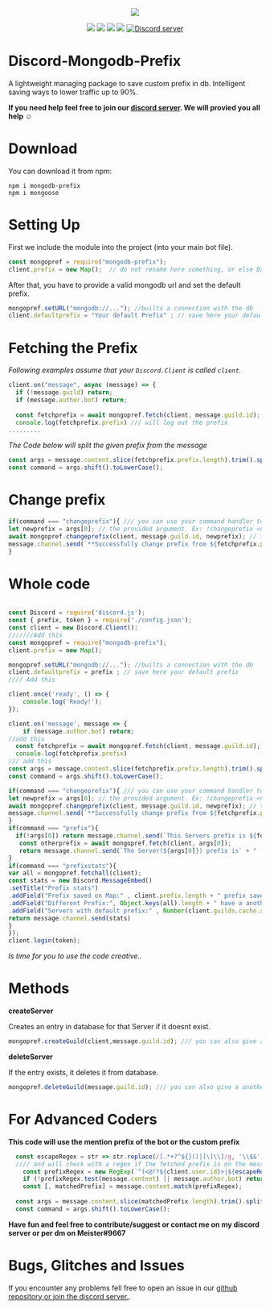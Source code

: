 <p align="center"><a href="https://nodei.co/npm/mongodb-prefix/"><img src="https://nodei.co/npm/mongodb-prefix.png"></a></p>
<p align="center"><img src="https://img.shields.io/npm/v/mongodb-prefix"> <img src="https://img.shields.io/github/repo-size/meister03/discord-xp"> <img src="https://img.shields.io/npm/l/discord-xp"> <img src="https://img.shields.io/github/contributors/discord-mongodb-prefix">  <a href="https://discord.gg/YTdNBHh"><img src="https://discordapp.com/api/guilds/697129454761410600/widget.png" alt="Discord server"/></a></p>

# Discord-Mongodb-Prefix
A lightweight managing package to save custom prefix in db. Intelligent saving ways to lower traffic up to 90%.

**If you need help feel free to join our <a href="https://discord.gg/YTdNBHh ">discord server</a>. We will provied you all help ☺**
# Download
You can download it from npm:
```cli
npm i mongodb-prefix
npm i mongoose
```

# Setting Up
First we include the module into the project (into your main bot file).
```js
const mongopref = require("mongodb-prefix");
client.prefix = new Map();  // do not rename here something, or else Dx
```
After that, you have to provide a valid mongodb url and set the default prefix.
```js
mongopref.setURL("mongodb://..."); //builts a connection with the db
client.defaultprefix = "Your default Prefix" ; // save here your default prefix
```

# Fetching the Prefix

*Following examples assume that your `Discord.Client` is called `client`.*

```js
client.on("message", async (message) => {
  if (!message.guild) return;
  if (message.author.bot) return;
  
  const fetchprefix = await mongopref.fetch(client, message.guild.id);
  console.log(fetchprefix.prefix) /// will log out the prefix
.........
```

*The Code below will split the given prefix from the message*
```js
const args = message.content.slice(fetchprefix.prefix.length).trim().split(/ +/);
const command = args.shift().toLowerCase();
```
# Change prefix

```js
if(command === "changeprefix"){ /// you can use your command handler to, but look that you overgive the parameters client, message
let newprefix = args[0]; // the provided argument. Ex: !changeprefix <newprefix>
await mongopref.changeprefix(client, message.guild.id, newprefix); // this will save the new prefix in the map and in the db to prevent multipy fetches
message.channel.send(`**Successfully change prefix from ${fetchprefix.prefix} to ${newprefix}**`)
}
```
# Whole code
```js
  
const Discord = require('discord.js');
const { prefix, token } = require('./config.json');
const client = new Discord.Client();
///////Add this
const mongopref = require("mongodb-prefix");
client.prefix = new Map(); 

mongopref.setURL("mongodb://..."); //builts a connection with the db
client.defaultprefix = prefix ; // save here your default prefix
//// Add this

client.once('ready', () => {
    console.log('Ready!');
});

client.on('message', message => {
    if (message.author.bot) return;
//add this
  const fetchprefix = await mongopref.fetch(client, message.guild.id);
  console.log(fetchprefix.prefix)
/// add this
const args = message.content.slice(fetchprefix.prefix.length).trim().split(/ +/);
const command = args.shift().toLowerCase();

if(command === "changeprefix"){ /// you can use your command handler to, but look that you overgive the parameters client, message
let newprefix = args[0]; // the provided argument. Ex: !changeprefix <newprefix>
await mongopref.changeprefix(client, message.guild.id, newprefix); // this will save the new prefix in the map and in the db to prevent multipy fetches
message.channel.send(`**Successfully change prefix from ${fetchprefix.prefix} to ${newprefix}**`)
}
if(command === "prefix"){
  if(!args[0]) return message.channel.send(`This Servers prefix is ${fetchprefix.prefix}`)
   const otherprefix = await mongopref.fetch(client, args[0]);
   return message.channel.send(`The Server(${args[0]}) prefix is` + " `" + otherprefix.prefix} + " .`")
}
if(command === "prefixstats"){
var all = mongopref.fetchall(client);
const stats = new Discord.MessageEmbed()
.setTitle("Prefix stats")
.addField("Prefix saved on Map:" , client.prefix.length + " prefix saved.")
.addField("Different Prefix:", Object.keys(all).length + " have a another prefix.")
.addField("Servers with default prefix:" , Number(client.guilds.cache.size-Object.keys(all).length) + " are not saved in db.")
return message.channel.send(stats)
} 
});
client.login(token);
```

*Is time for you to use the code creative..*

# Methods
**createServer**

Creates an entry in database for that Server if it doesnt exist.
```js
mongopref.createGuild(client,message.guild.id); /// you can also give a another guild id
```
**deleteServer**

If the entry exists, it deletes it from database.
```js
mongopref.deleteGuild(message.guild.id); /// you can also give a another guild id
```
# For Advanced Coders
**This code will use the mention prefix of the bot or the custom prefix**
```js
  const escapeRegex = str => str.replace(/[.*+?^${}()|[\]\\]/g, '\\$&');   //// the bot will react to on mention prefix 
  //// and will check with a regex if the fetched prefix is on the message
	const prefixRegex = new RegExp(`^(<@!?${client.user.id}>|${escapeRegex(fetchprefix.prefix)})\\s*`);
	if (!prefixRegex.test(message.content) || message.author.bot) return;    
	const [, matchedPrefix] = message.content.match(prefixRegex);  
	
  const args = message.content.slice(matchedPrefix.length).trim().split(/ +/);
  const command = args.shift().toLowerCase();
```
**Have fun and feel free to contribute/suggest or contact me on my discord server or per dm on Meister#9667**

# Bugs, Glitches and Issues
If you encounter any problems fell free to open an issue in our <a href="https://github.com/meister03/discord-mongodb-prefix/issues">github repository or join the discord server.</a>.
